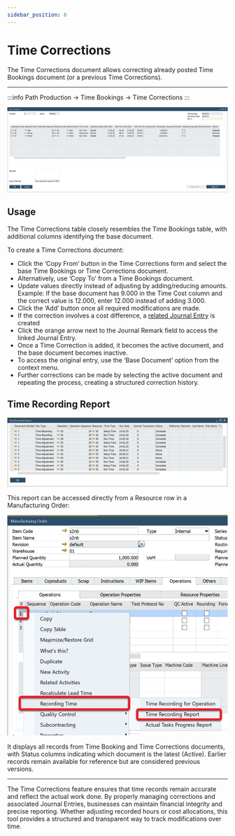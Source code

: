 ```yaml
---
sidebar_position: 6
---
```


# Time Corrections

The Time Corrections document allows correcting already posted Time Bookings document (or a previous Time Corrections).

---

:::info Path
    Production → Time Bookings → Time Corrections
:::

![Time Corrections](./media/time-corrections/time-corrections.webp)

## Usage

The Time Corrections table closely resembles the Time Bookings table, with additional columns identifying the base document.

To create a Time Corrections document:

- Click the ‘Copy From’ button in the Time Corrections form and select the base Time Bookings or Time Corrections document.
- Alternatively, use ‘Copy To’ from a Time Bookings document.
- Update values directly instead of adjusting by adding/reducing amounts. Example: If the base document has 9.000 in the Time Cost column and the correct value is 12.000, enter 12.000 instead of adding 3.000.
- Click the ‘Add’ button once all required modifications are made.
- If the correction involves a cost difference, a [related Journal Entry](time-booking-related-journal-entries.md) is created
- Click the orange arrow next to the Journal Remark field to access the linked Journal Entry.
- Once a Time Correction is added, it becomes the active document, and the base document becomes inactive.
- To access the original entry, use the ‘Base Document’ option from the context menu.
- Further corrections can be made by selecting the active document and repeating the process, creating a structured correction history.

## Time Recording Report

![Time Recording Report](./media/time-corrections/time-recording-report.webp)

This report can be accessed directly from a Resource row in a Manufacturing Order:

![Time Recording Report](./media/time-corrections/time-recording-report-context-menu.webp)

It displays all records from Time Booking and Time Corrections documents, with Status columns indicating which document is the latest (Active). Earlier records remain available for reference but are considered previous versions.

---
The Time Corrections feature ensures that time records remain accurate and reflect the actual work done. By properly managing corrections and associated Journal Entries, businesses can maintain financial integrity and precise reporting. Whether adjusting recorded hours or cost allocations, this tool provides a structured and transparent way to track modifications over time.
